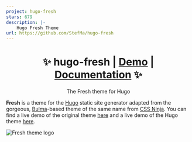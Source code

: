 ```yaml
---
project: hugo-fresh
stars: 679
description: |-
    Hugo Fresh Theme
url: https://github.com/StefMa/hugo-fresh
---
```


<h1 align="center"> ✨ hugo-fresh | <a href="https://hugo-fresh.vercel.app">Demo</a> | <a href="https://stefma.github.io/hugo-fresh">Documentation</a> ✨ </h1>
<p align="center">The Fresh theme for Hugo</p>


**Fresh** is a theme for the [Hugo](https://gohugo.io) static site generator adapted from the gorgeous, [Bulma](https://bulma.io)-based theme of the same name from [CSS Ninja](https://cssninja.io/product/fresh). You can find a live demo of the original theme [here](https://fresh.cssninja.io/) and a live demo of the Hugo theme [here](https://hugo-fresh.vercel.app).

![Fresh theme logo](images/screenshot.png)

